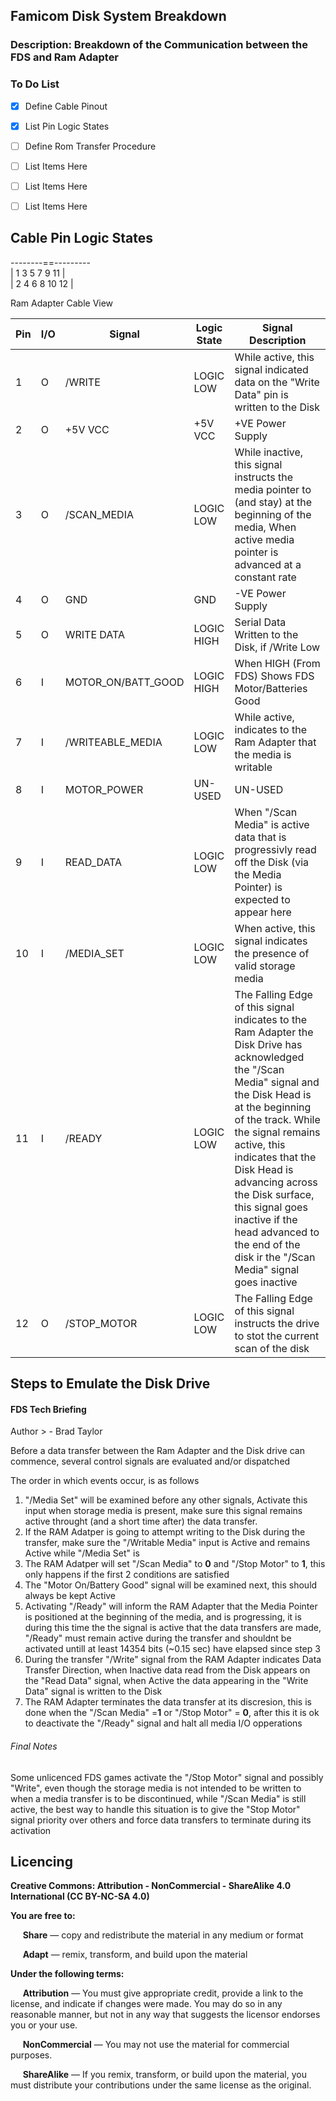 ## Famicom Disk System Breakdown
### **Description**: Breakdown of the Communication between the FDS and Ram Adapter <img alt="" align="right" src="https://img.shields.io/badge/Status-Research%20Phase-informational?style=flat&logoColor=white&color=73398D" />


### To Do List
- [x] Define Cable Pinout
- [x] List Pin Logic States
- [ ] Define Rom Transfer Procedure

- [ ] List Items Here
- [ ] List Items Here
- [ ] List Items Here

## Cable Pin Logic States
 --------==---------   <br/>
| 1  3  5  7  9  11 |  <br/>
| 2  4  6  8 10  12 | 


 Ram Adapter Cable View
 
 | Pin | I/O |        Signal        | Logic State|                                  Signal Description                                  																	                                      |
 |-----|-----|----------------------|------------|--------------------------------------------------------------------------------------------------------------------------------------------------------------|
 |  1  |  O  | /WRITE               | LOGIC LOW  | While active, this signal indicated data on the "Write Data" pin is written to the Disk				                                  														|
 |  2  |  O  | +5V VCC              | +5V VCC    | +VE Power Supply                                                                   																		                                      |
 |  3  |  O  | /SCAN_MEDIA          | LOGIC LOW  | While inactive, this signal instructs the media pointer to (and stay) at the beginning of the media, When active media pointer is advanced at a constant rate|
 |  4  |  O  | GND                  | GND	     | -VE Power Supply																																		                                                                      		|
 |  5  |  O  | WRITE DATA           | LOGIC HIGH | Serial Data Written to the Disk, if /Write Low																												                                                        |
 |  6  |  I  | MOTOR_ON/BATT_GOOD   | LOGIC HIGH | When HIGH (From FDS) Shows FDS Motor/Batteries Good																										                                                    	|
 |  7  |  I  | /WRITEABLE_MEDIA     | LOGIC LOW  | While active, indicates to the Ram Adapter that the media is writable																					                                            	|
 |  8  |  I  | MOTOR_POWER          | UN-USED    | UN-USED																																					                                                                          	|
 |  9  |  I  | READ_DATA            | LOGIC LOW  | When "/Scan Media" is active data that is progressivly read off the Disk (via the Media Pointer) is expected to appear here					                				|
 | 10  |  I  | /MEDIA_SET           | LOGIC LOW  | When active, this signal indicates the presence of valid storage media																						                                            |
 | 11  |  I  | /READY               | LOGIC LOW  | The Falling Edge of this signal indicates to the Ram Adapter the Disk Drive has acknowledged the "/Scan Media" signal and the Disk Head is at the beginning of the track. While the signal remains active, this indicates that the Disk Head is advancing across the Disk surface, this signal goes inactive if the head advanced to the end of the disk ir the "/Scan Media" signal goes inactive| 
 | 12  |  O  | /STOP_MOTOR          | LOGIC LOW  | The Falling Edge of this signal instructs the drive to stot the current scan of the disk																		                                  |


## Steps to Emulate the Disk Drive
#### FDS Tech Briefing 
Author > - Brad Taylor

Before a data transfer between the Ram Adapter and the Disk drive can commence, several control signals are evaluated and/or dispatched

The order in which events occur, is as follows

1. "/Media Set" will be examined before any other signals, Activate this input when storage media is present, make sure this signal remains active throught (and a short time after) the data transfer. 
2. If the RAM Adatper is going to attempt writing to the Disk during the transfer, make sure the "/Writable Media" input is Active and remains Active while "/Media Set" is
3. The RAM Adatper will set "/Scan Media" to **0** and "/Stop Motor" to **1**, this only happens if the first 2 conditions are satisfied
4. The "Motor On/Battery Good" signal will be examined next, this should always be kept Active
5. Activating "/Ready" will inform the RAM Adapter that the Media Pointer is positioned at the beginning of the media, and is progressing, it is during this time the the signal is active that the data transfers are made, "/Ready" must remain active during the transfer and shouldnt be activated untill at least 14354 bits (~0.15 sec) have elapsed since step 3
6. During the transfer "/Write" signal from the RAM Adapter indicates Data Transfer Direction, when Inactive data read from the Disk appears on the "Read Data" signal, when Active the data appearing in the "Write Data" signal is written to the Disk
7. The RAM Adapter terminates the data transfer at its discresion, this is done when the "/Scan Media" =**1** or "/Stop Motor" = **0**, after this it is ok to deactivate the "/Ready" signal and halt all media I/O opperations

###### Final Notes
Some unlicenced FDS games activate the "/Stop Motor" signal and possibly "Write", even though the storage media is not intended to be written to when a media transfer is to be discontinued, while "/Scan Media" is still active, the best way to handle this situation is to give the "Stop Motor" signal priority over others and force data transfers to terminate during its activation

<!-- Licencing Always at the Bottom -->
## Licencing <img alt="" align="right" src="https://img.shields.io/badge/Licence-CC--BY--NC--SA--4.0-informational?style=flat&logo=Creative%20Commons&logoColor=white&color=EF9421" />

**Creative Commons: Attribution - NonCommercial - ShareAlike 4.0 International (CC BY-NC-SA 4.0)**


**You are free to:**

&nbsp;&nbsp;&nbsp;&nbsp; **Share** — copy and redistribute the material in any medium or format

&nbsp;&nbsp;&nbsp;&nbsp; **Adapt** — remix, transform, and build upon the material 


**Under the following terms:**

&nbsp;&nbsp;&nbsp;&nbsp; **Attribution** — You must give appropriate credit, provide a link to the license, and indicate if changes were made. You may do so in any reasonable manner, but not in any way that suggests the licensor endorses you or your use.

&nbsp;&nbsp;&nbsp;&nbsp; **NonCommercial** — You may not use the material for commercial purposes.

&nbsp;&nbsp;&nbsp;&nbsp; **ShareAlike** — If you remix, transform, or build upon the material, you must distribute your contributions under the same license as the original.
